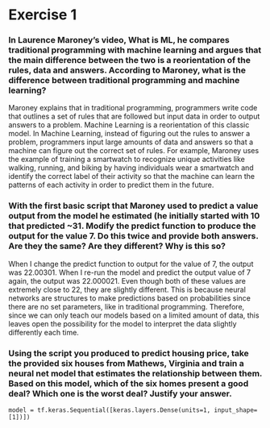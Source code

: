 # Exercise 1

### In Laurence Maroney’s video, What is ML, he compares traditional programming with machine learning and argues that the main difference between the two is a reorientation of the rules, data and answers. According to Maroney, what is the difference between traditional programming and machine learning?

Maroney explains that in traditional programming, programmers write code that outlines a set of rules that are followed but input data in order to output answers to a problem.  Machine Learning is a reorientation of this classic model.  In Machine Learning, instead of figuring out the rules to answer a problem, programmers input large amounts of data and answers so that a machine can figure out the correct set of rules.  For example, Maroney uses the example of training a smartwatch to recognize unique activities like walking, running, and biking by having individuals wear a smartwatch and identify the correct label of their activity so that the machine can learn the patterns of each activity in order to predict them in the future.  

### With the first basic script that Maroney used to predict a value output from the model he estimated (he initially started with 10 that predicted ~31. Modify the predict function to produce the output for the value 7. Do this twice and provide both answers. Are they the same? Are they different? Why is this so?

When I change the predict function to output for the value of 7, the output was 22.00301.  When I re-run the model and predict the output value of 7 again, the output was 22.000021.  Even though both of these values are extremely close to 22, they are slightly different.  This is because neural networks are structures to make predictions based on probabilities since there are no set parameters, like in traditional programming.  Therefore, since we can only teach our models based on a limited amount of data, this leaves open the possibility for the model to interpret the data slightly differently each time.

### Using the script you produced to predict housing price, take the provided six houses from Mathews, Virginia and train a neural net model that estimates the relationship between them. Based on this model, which of the six homes present a good deal? Which one is the worst deal? Justify your answer.

```model = tf.keras.Sequential([keras.layers.Dense(units=1, input_shape=[1])])```
